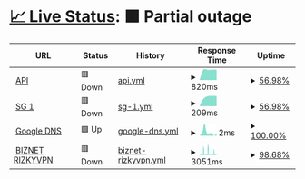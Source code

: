 # [📈 Live Status](https://demo.upptime.js.org): <!--live status--> **🟧 Partial outage**

<!--start: status pages-->
<!-- This summary is generated by Upptime (https://github.com/upptime/upptime) -->
<!-- Do not edit this manually, your changes will be overwritten -->
<!-- prettier-ignore -->
| URL | Status | History | Response Time | Uptime |
| --- | ------ | ------- | ------------- | ------ |
| <img alt="" src="https://icons.duckduckgo.com/ip3/uhmyp.ftclouds.asia.ico" height="13"> [API](https://uhmyp.ftclouds.asia) | 🟥 Down | [api.yml](https://github.com/AutoFTbot/Server-FT/commits/HEAD/history/api.yml) | <details><summary><img alt="Response time graph" src="./graphs/api/response-time-week.png" height="20"> 820ms</summary><br><a href="https://Serverft.my.id/history/api"><img alt="Response time 787" src="https://img.shields.io/endpoint?url=https%3A%2F%2Fraw.githubusercontent.com%2FAutoFTbot%2FServer-FT%2FHEAD%2Fapi%2Fapi%2Fresponse-time.json"></a><br><a href="https://Serverft.my.id/history/api"><img alt="24-hour response time 0" src="https://img.shields.io/endpoint?url=https%3A%2F%2Fraw.githubusercontent.com%2FAutoFTbot%2FServer-FT%2FHEAD%2Fapi%2Fapi%2Fresponse-time-day.json"></a><br><a href="https://Serverft.my.id/history/api"><img alt="7-day response time 820" src="https://img.shields.io/endpoint?url=https%3A%2F%2Fraw.githubusercontent.com%2FAutoFTbot%2FServer-FT%2FHEAD%2Fapi%2Fapi%2Fresponse-time-week.json"></a><br><a href="https://Serverft.my.id/history/api"><img alt="30-day response time 787" src="https://img.shields.io/endpoint?url=https%3A%2F%2Fraw.githubusercontent.com%2FAutoFTbot%2FServer-FT%2FHEAD%2Fapi%2Fapi%2Fresponse-time-month.json"></a><br><a href="https://Serverft.my.id/history/api"><img alt="1-year response time 787" src="https://img.shields.io/endpoint?url=https%3A%2F%2Fraw.githubusercontent.com%2FAutoFTbot%2FServer-FT%2FHEAD%2Fapi%2Fapi%2Fresponse-time-year.json"></a></details> | <details><summary><a href="https://Serverft.my.id/history/api">56.98%</a></summary><a href="https://Serverft.my.id/history/api"><img alt="All-time uptime 81.15%" src="https://img.shields.io/endpoint?url=https%3A%2F%2Fraw.githubusercontent.com%2FAutoFTbot%2FServer-FT%2FHEAD%2Fapi%2Fapi%2Fuptime.json"></a><br><a href="https://Serverft.my.id/history/api"><img alt="24-hour uptime 0.00%" src="https://img.shields.io/endpoint?url=https%3A%2F%2Fraw.githubusercontent.com%2FAutoFTbot%2FServer-FT%2FHEAD%2Fapi%2Fapi%2Fuptime-day.json"></a><br><a href="https://Serverft.my.id/history/api"><img alt="7-day uptime 56.98%" src="https://img.shields.io/endpoint?url=https%3A%2F%2Fraw.githubusercontent.com%2FAutoFTbot%2FServer-FT%2FHEAD%2Fapi%2Fapi%2Fuptime-week.json"></a><br><a href="https://Serverft.my.id/history/api"><img alt="30-day uptime 81.15%" src="https://img.shields.io/endpoint?url=https%3A%2F%2Fraw.githubusercontent.com%2FAutoFTbot%2FServer-FT%2FHEAD%2Fapi%2Fapi%2Fuptime-month.json"></a><br><a href="https://Serverft.my.id/history/api"><img alt="1-year uptime 81.15%" src="https://img.shields.io/endpoint?url=https%3A%2F%2Fraw.githubusercontent.com%2FAutoFTbot%2FServer-FT%2FHEAD%2Fapi%2Fapi%2Fuptime-year.json"></a></details>
| <img alt="" src="https://icons.duckduckgo.com/ip3/uhmyp.ftclouds.asia.ico" height="13"> [SG 1](https://uhmyp.ftclouds.asia) | 🟥 Down | [sg-1.yml](https://github.com/AutoFTbot/Server-FT/commits/HEAD/history/sg-1.yml) | <details><summary><img alt="Response time graph" src="./graphs/sg-1/response-time-week.png" height="20"> 209ms</summary><br><a href="https://Serverft.my.id/history/sg-1"><img alt="Response time 236" src="https://img.shields.io/endpoint?url=https%3A%2F%2Fraw.githubusercontent.com%2FAutoFTbot%2FServer-FT%2FHEAD%2Fapi%2Fsg-1%2Fresponse-time.json"></a><br><a href="https://Serverft.my.id/history/sg-1"><img alt="24-hour response time 0" src="https://img.shields.io/endpoint?url=https%3A%2F%2Fraw.githubusercontent.com%2FAutoFTbot%2FServer-FT%2FHEAD%2Fapi%2Fsg-1%2Fresponse-time-day.json"></a><br><a href="https://Serverft.my.id/history/sg-1"><img alt="7-day response time 209" src="https://img.shields.io/endpoint?url=https%3A%2F%2Fraw.githubusercontent.com%2FAutoFTbot%2FServer-FT%2FHEAD%2Fapi%2Fsg-1%2Fresponse-time-week.json"></a><br><a href="https://Serverft.my.id/history/sg-1"><img alt="30-day response time 236" src="https://img.shields.io/endpoint?url=https%3A%2F%2Fraw.githubusercontent.com%2FAutoFTbot%2FServer-FT%2FHEAD%2Fapi%2Fsg-1%2Fresponse-time-month.json"></a><br><a href="https://Serverft.my.id/history/sg-1"><img alt="1-year response time 236" src="https://img.shields.io/endpoint?url=https%3A%2F%2Fraw.githubusercontent.com%2FAutoFTbot%2FServer-FT%2FHEAD%2Fapi%2Fsg-1%2Fresponse-time-year.json"></a></details> | <details><summary><a href="https://Serverft.my.id/history/sg-1">56.98%</a></summary><a href="https://Serverft.my.id/history/sg-1"><img alt="All-time uptime 81.26%" src="https://img.shields.io/endpoint?url=https%3A%2F%2Fraw.githubusercontent.com%2FAutoFTbot%2FServer-FT%2FHEAD%2Fapi%2Fsg-1%2Fuptime.json"></a><br><a href="https://Serverft.my.id/history/sg-1"><img alt="24-hour uptime 0.00%" src="https://img.shields.io/endpoint?url=https%3A%2F%2Fraw.githubusercontent.com%2FAutoFTbot%2FServer-FT%2FHEAD%2Fapi%2Fsg-1%2Fuptime-day.json"></a><br><a href="https://Serverft.my.id/history/sg-1"><img alt="7-day uptime 56.98%" src="https://img.shields.io/endpoint?url=https%3A%2F%2Fraw.githubusercontent.com%2FAutoFTbot%2FServer-FT%2FHEAD%2Fapi%2Fsg-1%2Fuptime-week.json"></a><br><a href="https://Serverft.my.id/history/sg-1"><img alt="30-day uptime 81.26%" src="https://img.shields.io/endpoint?url=https%3A%2F%2Fraw.githubusercontent.com%2FAutoFTbot%2FServer-FT%2FHEAD%2Fapi%2Fsg-1%2Fuptime-month.json"></a><br><a href="https://Serverft.my.id/history/sg-1"><img alt="1-year uptime 81.26%" src="https://img.shields.io/endpoint?url=https%3A%2F%2Fraw.githubusercontent.com%2FAutoFTbot%2FServer-FT%2FHEAD%2Fapi%2Fsg-1%2Fuptime-year.json"></a></details>
| <img alt="" src="https://icons.duckduckgo.com/ip3/null.ico" height="13"> [Google DNS](dns.google) | 🟩 Up | [google-dns.yml](https://github.com/AutoFTbot/Server-FT/commits/HEAD/history/google-dns.yml) | <details><summary><img alt="Response time graph" src="./graphs/google-dns/response-time-week.png" height="20"> 2ms</summary><br><a href="https://Serverft.my.id/history/google-dns"><img alt="Response time 3" src="https://img.shields.io/endpoint?url=https%3A%2F%2Fraw.githubusercontent.com%2FAutoFTbot%2FServer-FT%2FHEAD%2Fapi%2Fgoogle-dns%2Fresponse-time.json"></a><br><a href="https://Serverft.my.id/history/google-dns"><img alt="24-hour response time 2" src="https://img.shields.io/endpoint?url=https%3A%2F%2Fraw.githubusercontent.com%2FAutoFTbot%2FServer-FT%2FHEAD%2Fapi%2Fgoogle-dns%2Fresponse-time-day.json"></a><br><a href="https://Serverft.my.id/history/google-dns"><img alt="7-day response time 2" src="https://img.shields.io/endpoint?url=https%3A%2F%2Fraw.githubusercontent.com%2FAutoFTbot%2FServer-FT%2FHEAD%2Fapi%2Fgoogle-dns%2Fresponse-time-week.json"></a><br><a href="https://Serverft.my.id/history/google-dns"><img alt="30-day response time 3" src="https://img.shields.io/endpoint?url=https%3A%2F%2Fraw.githubusercontent.com%2FAutoFTbot%2FServer-FT%2FHEAD%2Fapi%2Fgoogle-dns%2Fresponse-time-month.json"></a><br><a href="https://Serverft.my.id/history/google-dns"><img alt="1-year response time 3" src="https://img.shields.io/endpoint?url=https%3A%2F%2Fraw.githubusercontent.com%2FAutoFTbot%2FServer-FT%2FHEAD%2Fapi%2Fgoogle-dns%2Fresponse-time-year.json"></a></details> | <details><summary><a href="https://Serverft.my.id/history/google-dns">100.00%</a></summary><a href="https://Serverft.my.id/history/google-dns"><img alt="All-time uptime 100.00%" src="https://img.shields.io/endpoint?url=https%3A%2F%2Fraw.githubusercontent.com%2FAutoFTbot%2FServer-FT%2FHEAD%2Fapi%2Fgoogle-dns%2Fuptime.json"></a><br><a href="https://Serverft.my.id/history/google-dns"><img alt="24-hour uptime 100.00%" src="https://img.shields.io/endpoint?url=https%3A%2F%2Fraw.githubusercontent.com%2FAutoFTbot%2FServer-FT%2FHEAD%2Fapi%2Fgoogle-dns%2Fuptime-day.json"></a><br><a href="https://Serverft.my.id/history/google-dns"><img alt="7-day uptime 100.00%" src="https://img.shields.io/endpoint?url=https%3A%2F%2Fraw.githubusercontent.com%2FAutoFTbot%2FServer-FT%2FHEAD%2Fapi%2Fgoogle-dns%2Fuptime-week.json"></a><br><a href="https://Serverft.my.id/history/google-dns"><img alt="30-day uptime 100.00%" src="https://img.shields.io/endpoint?url=https%3A%2F%2Fraw.githubusercontent.com%2FAutoFTbot%2FServer-FT%2FHEAD%2Fapi%2Fgoogle-dns%2Fuptime-month.json"></a><br><a href="https://Serverft.my.id/history/google-dns"><img alt="1-year uptime 100.00%" src="https://img.shields.io/endpoint?url=https%3A%2F%2Fraw.githubusercontent.com%2FAutoFTbot%2FServer-FT%2FHEAD%2Fapi%2Fgoogle-dns%2Fuptime-year.json"></a></details>
| <img alt="" src="https://icons.duckduckgo.com/ip3/f8su5v.x-project-vpn.com.ico" height="13"> [BIZNET RIZKYVPN](https://f8su5v.x-project-vpn.com) | 🟥 Down | [biznet-rizkyvpn.yml](https://github.com/AutoFTbot/Server-FT/commits/HEAD/history/biznet-rizkyvpn.yml) | <details><summary><img alt="Response time graph" src="./graphs/biznet-rizkyvpn/response-time-week.png" height="20"> 3051ms</summary><br><a href="https://Serverft.my.id/history/biznet-rizkyvpn"><img alt="Response time 2317" src="https://img.shields.io/endpoint?url=https%3A%2F%2Fraw.githubusercontent.com%2FAutoFTbot%2FServer-FT%2FHEAD%2Fapi%2Fbiznet-rizkyvpn%2Fresponse-time.json"></a><br><a href="https://Serverft.my.id/history/biznet-rizkyvpn"><img alt="24-hour response time 693" src="https://img.shields.io/endpoint?url=https%3A%2F%2Fraw.githubusercontent.com%2FAutoFTbot%2FServer-FT%2FHEAD%2Fapi%2Fbiznet-rizkyvpn%2Fresponse-time-day.json"></a><br><a href="https://Serverft.my.id/history/biznet-rizkyvpn"><img alt="7-day response time 3051" src="https://img.shields.io/endpoint?url=https%3A%2F%2Fraw.githubusercontent.com%2FAutoFTbot%2FServer-FT%2FHEAD%2Fapi%2Fbiznet-rizkyvpn%2Fresponse-time-week.json"></a><br><a href="https://Serverft.my.id/history/biznet-rizkyvpn"><img alt="30-day response time 2317" src="https://img.shields.io/endpoint?url=https%3A%2F%2Fraw.githubusercontent.com%2FAutoFTbot%2FServer-FT%2FHEAD%2Fapi%2Fbiznet-rizkyvpn%2Fresponse-time-month.json"></a><br><a href="https://Serverft.my.id/history/biznet-rizkyvpn"><img alt="1-year response time 2317" src="https://img.shields.io/endpoint?url=https%3A%2F%2Fraw.githubusercontent.com%2FAutoFTbot%2FServer-FT%2FHEAD%2Fapi%2Fbiznet-rizkyvpn%2Fresponse-time-year.json"></a></details> | <details><summary><a href="https://Serverft.my.id/history/biznet-rizkyvpn">98.68%</a></summary><a href="https://Serverft.my.id/history/biznet-rizkyvpn"><img alt="All-time uptime 98.61%" src="https://img.shields.io/endpoint?url=https%3A%2F%2Fraw.githubusercontent.com%2FAutoFTbot%2FServer-FT%2FHEAD%2Fapi%2Fbiznet-rizkyvpn%2Fuptime.json"></a><br><a href="https://Serverft.my.id/history/biznet-rizkyvpn"><img alt="24-hour uptime 98.13%" src="https://img.shields.io/endpoint?url=https%3A%2F%2Fraw.githubusercontent.com%2FAutoFTbot%2FServer-FT%2FHEAD%2Fapi%2Fbiznet-rizkyvpn%2Fuptime-day.json"></a><br><a href="https://Serverft.my.id/history/biznet-rizkyvpn"><img alt="7-day uptime 98.68%" src="https://img.shields.io/endpoint?url=https%3A%2F%2Fraw.githubusercontent.com%2FAutoFTbot%2FServer-FT%2FHEAD%2Fapi%2Fbiznet-rizkyvpn%2Fuptime-week.json"></a><br><a href="https://Serverft.my.id/history/biznet-rizkyvpn"><img alt="30-day uptime 98.61%" src="https://img.shields.io/endpoint?url=https%3A%2F%2Fraw.githubusercontent.com%2FAutoFTbot%2FServer-FT%2FHEAD%2Fapi%2Fbiznet-rizkyvpn%2Fuptime-month.json"></a><br><a href="https://Serverft.my.id/history/biznet-rizkyvpn"><img alt="1-year uptime 98.61%" src="https://img.shields.io/endpoint?url=https%3A%2F%2Fraw.githubusercontent.com%2FAutoFTbot%2FServer-FT%2FHEAD%2Fapi%2Fbiznet-rizkyvpn%2Fuptime-year.json"></a></details>

<!--end: status pages-->
